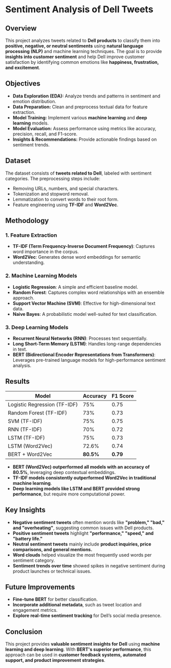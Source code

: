 # Sentiment Analysis of Dell Tweets

## Overview

This project analyzes tweets related to **Dell products** to classify them into **positive, negative, or neutral sentiments** using **natural language processing (NLP)** and machine learning techniques. The goal is to provide **insights into customer sentiment** and help Dell improve customer satisfaction by identifying common emotions like **happiness, frustration, and excitement**.

## Objectives

- **Data Exploration (EDA):** Analyze trends and patterns in sentiment and emotion distribution.
- **Data Preparation:** Clean and preprocess textual data for feature extraction.
- **Model Training:** Implement various **machine learning** and **deep learning** models.
- **Model Evaluation:** Assess performance using metrics like accuracy, precision, recall, and F1-score.
- **Insights & Recommendations:** Provide actionable findings based on sentiment trends.

## Dataset

The dataset consists of **tweets related to Dell**, labeled with sentiment categories. The preprocessing steps include:

- Removing URLs, numbers, and special characters.
- Tokenization and stopword removal.
- Lemmatization to convert words to their root form.
- Feature engineering using **TF-IDF** and **Word2Vec**.

## Methodology

### 1. Feature Extraction
- **TF-IDF (Term Frequency-Inverse Document Frequency)**: Captures word importance in the corpus.
- **Word2Vec**: Generates dense word embeddings for semantic understanding.

### 2. Machine Learning Models
- **Logistic Regression**: A simple and efficient baseline model.
- **Random Forest**: Captures complex word relationships with an ensemble approach.
- **Support Vector Machine (SVM)**: Effective for high-dimensional text data.
- **Naive Bayes**: A probabilistic model well-suited for text classification.

### 3. Deep Learning Models
- **Recurrent Neural Networks (RNN)**: Processes text sequentially.
- **Long Short-Term Memory (LSTM)**: Handles long-range dependencies in text.
- **BERT (Bidirectional Encoder Representations from Transformers)**: Leverages pre-trained language models for high-performance sentiment analysis.

## Results

| Model                  | Accuracy  | F1 Score |
|------------------------|----------|----------|
| Logistic Regression (TF-IDF) | 75%  | 0.75 |
| Random Forest (TF-IDF) | 73%  | 0.73 |
| SVM (TF-IDF) | 75%  | 0.75 |
| RNN (TF-IDF) | 70%  | 0.72 |
| LSTM (TF-IDF) | 75%  | 0.73 |
| LSTM (Word2Vec) | 72.6%  | 0.74 |
| BERT + Word2Vec | **80.5%**  | **0.79** |

- **BERT (Word2Vec) outperformed all models with an accuracy of 80.5%**, leveraging deep contextual embeddings.
- **TF-IDF models consistently outperformed Word2Vec in traditional machine learning**.
- **Deep learning models like LSTM and BERT provided strong performance**, but require more computational power.

## Key Insights

- **Negative sentiment tweets** often mention words like **"problem," "bad," and "overheating"**, suggesting common issues with Dell products.
- **Positive sentiment tweets** highlight **"performance," "speed," and "battery life."**
- **Neutral sentiment tweets** mainly include **product inquiries, price comparisons, and general mentions.**
- **Word clouds** helped visualize the most frequently used words per sentiment category.
- **Sentiment trends over time** showed spikes in negative sentiment during product launches or technical issues.

## Future Improvements

- **Fine-tune BERT** for better classification.
- **Incorporate additional metadata**, such as tweet location and engagement metrics.
- **Explore real-time sentiment tracking** for Dell’s social media presence.

## Conclusion

This project provides **valuable sentiment insights for Dell** using **machine learning and deep learning**. With **BERT's superior performance**, this approach can be used in **customer feedback systems, automated support, and product improvement strategies**.

